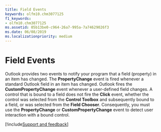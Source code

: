 ```yaml
---
title: Field Events
keywords: olfm10.chm3077125
f1_keywords:
- olfm10.chm3077125
ms.assetid: 05b13be0-c964-26a7-995a-7a74629026f3
ms.date: 06/08/2019
ms.localizationpriority: medium
---
```



# Field Events



Outlook provides two events to notify your program that a field (property) in an item has changed. The **PropertyChange** event is fired whenever a standard Outlook field in an item has changed. Outlook fires the **CustomPropertyChange** event whenever a user-defined field changes.
A control that is bound to a field does not fire the **Click** event, whether the control was selected from the **Control Toolbox** and subsequently bound to a field, or was selected from the **Field Chooser**. Consequently, you must use the **PropertyChange** or **CustomPropertyChange** event to detect user interaction with a bound control.

[!include[Support and feedback](~/includes/feedback-boilerplate.md)]